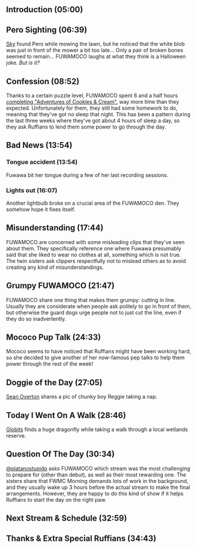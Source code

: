 ## Introduction (05:00)

## Pero Sighting (06:39)

[Sky](https://twitter.com/Skylanderspizza/status/1703504111600115713) found Pero while mowing the lawn, but he noticed that the white blob was just in front of the mower a bit too late... Only a pair of broken bones seemed to remain... FUWAMOCO laughs at what they think is a Halloween joke. *But is it?*

## Confession (08:52)

Thanks to a certain puzzle level, FUWAMOCO spent 6 and a half hours [completing "Adventures of Cookies & Cream"](https://youtu.be/ZK7hNUALkvI), way more time than they expected. Unfortunately for them, they still had some homework to do, meaning that they've got no sleep that night. This has been a pattern during the last three weeks where they've got about 4 hours of sleep a day, so they ask Ruffians to lend them some power to go through the day.

## Bad News (13:54)

### Tongue accident (13:54)

Fuwawa bit her tongue during a few of her last recording sessions.

### Lights out (16:07)

Another lightbulb broke on a crucial area of the FUWAMOCO den. They somehow hope it fixes itself.

## Misunderstanding (17:44)

FUWAMOCO are concerned with some misleading clips that they've seen about them. They specifically reference one where Fuwawa presumably said that she liked to wear no clothes at all, something which is not true. The twin sisters ask clippers respectfully not to mislead others as to avoid creating any kind of misunderstandings.

## Grumpy FUWAMOCO (21:47)

FUWAMOCO share one thing that makes them grumpy: cutting in line. Usually they are considerate when people ask politely to go in front of them, but otherwise the guard dogs urge people not to just cut the line, even if they do so inadvertently.

## Mococo Pup Talk (24:33)

Mococo seems to have noticed that Ruffians might have been working hard, so she decided to give another of her now-famous pep talks to help them power through the rest of the week!

## Doggie of the Day (27:05)

[Sean Overton](https://twitter.com/FangorrLoL/status/1709607950698889295) shares a pic of chunky boy Reggie taking a nap.

## Today I Went On A Walk (28:46)

[Globits](https://twitter.com/Globitstg/status/1711653093488619625) finds a huge dragonfly while taking a walk through a local wetlands reserve.

## Question Of The Day (30:34)

[@platanostupido](https://twitter.com/platanostupido/status/1708833832580042988) asks FUWAMOCO which stream was the most challenging to prepare for (other than debut), as well as their most rewarding one. The sisters share that FWMC Morning demands lots of work in the background, and they usually wake up 3 hours before the actual stream to make the final arrangements. However, they are happy to do this kind of show if it helps Ruffians to start the day on the right paw.

## Next Stream & Schedule (32:59)

## Thanks & Extra Special Ruffians (34:43)
